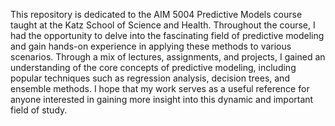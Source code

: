 This repository is dedicated to the AIM 5004 Predictive Models course taught at the Katz School of Science and Health. Throughout the course, I had the opportunity to delve into the fascinating field of predictive modeling and gain hands-on experience in applying these methods to various scenarios. Through a mix of lectures, assignments, and projects, I gained an understanding of the core concepts of predictive modeling, including popular techniques such as regression analysis, decision trees, and ensemble methods. I hope that my work serves as a useful reference for anyone interested in gaining more insight into this dynamic and important field of study.
